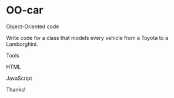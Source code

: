 # OO-car
Object-Oriented code

Write code for a class that models every vehicle from a Toyota to a Lamborghini.

Tools

HTML

JavaScript

Thanks!
